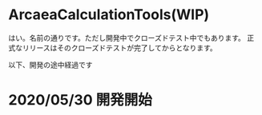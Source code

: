 # ArcaeaCalculationTools(WIP)

はい。名前の通りです。ただし開発中でクローズドテスト中でもあります。
正式なリリースはそのクローズドテストが完了してからとなります。

以下、開発の途中経過です

# 2020/05/30 開発開始